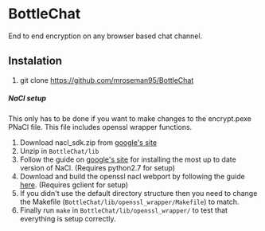# BottleChat
End to end encryption on any browser based chat channel.

## Instalation

1. git clone https://github.com/mroseman95/BottleChat

##### NaCl setup
This only has to be done if you want to make changes to the encrypt.pexe PNaCl file. This file includes openssl wrapper functions.
1. Download nacl_sdk.zip from [google's site](https://developer.chrome.com/native-client/devguide/tutorial/tutorial-part1#step-1-download-and-install-the-native-client-sdk)
2. Unzip in `BottleChat/lib`
3. Follow the guide on [google's site](https://developer.chrome.com/native-client/devguide/tutorial/tutorial-part1#step-1-download-and-install-the-native-client-sdk) for installing the most up to date version of NaCl. (Requires python2.7 for setup)
4. Download and build the openssl nacl webport by following the guide [here](https://chromium.googlesource.com/webports.git). (Requires gclient for setup)
5. If you didn't use the default directory structure then you need to change the Makefile (`BottleChat/lib/openssl_wrapper/Makefile`) to match.
6. Finally run `make` in `BottleChat/lib/openssl_wrapper/` to test that everything is setup correctly.
